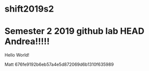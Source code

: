 # shift2019s2
Semester 2 2019 github lab
HEAD
Andrea!!!!!
=======

Hello World!

Matt
676fe9192b6eb57a4e5d872069d6b1310f635989
